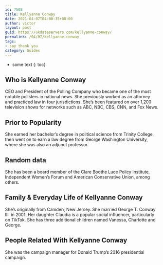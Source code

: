 ```yaml
---
id: 7508
title: Kellyanne Conway
date: 2021-04-07T04:00:35+00:00
author: victor
layout: post
guid: https://ukdataservers.com/kellyanne-conway/
permalink: /04/07/kellyanne-conway
tags:
- say thank you
category: Guides
---
```


* some text
{: toc}


## Who is Kellyanne Conway



CEO and President of the Polling Company who became one of the most notable pollsters in national news. She previously worked as an attorney and practiced law in four jurisdictions. She&#8217;s been featured on over 1,200 television shows for networks such as ABC, NBC, CBS, CNN, and Fox News.

                
                
                
## Prior to Popularity



She earned her bachelor&#8217;s degree in political science from Trinity College, then went on to earn a law degree from George Washington University, where she was also an adjunct professor.

                
                
                
## Random data



She has been a board member of the Clare Boothe Luce Policy Institute, Independent Women&#8217;s Forum and American Conservative Union, among others.

                
                
                
## Family & Everyday Life of Kellyanne Conway



She&#8217;s originally from Camden, New Jersey. She married George T. Conway III  in 2001. Her daughter Claudia is a popular social influencer, particularly on TikTok. She has three additional children named Vanessa, Charlotte and George. 

                
                
                
## People Related With Kellyanne Conway



She was the campaign manager for Donald Trump&#8217;s 2016 presidential campaign.

                
              
            
          
          
          